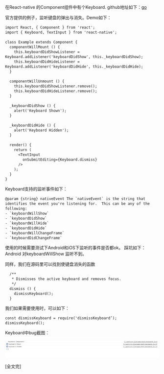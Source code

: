 ﻿
在React-native 的Component组件中有个Keyboard.
github地址如下：[go](https://github.com/facebook/react-native/blob/770091f3c13f7c1bd77c50f979d89a774001fbf0/Libraries/Components/Keyboard/Keyboard.js)


官方提供的例子，监听键盘的弹出与消失。Demo如下：

```
import React, { Component } from 'react';
import { Keyboard, TextInput } from 'react-native';

class Example extends Component {
  componentWillMount () {
    this.keyboardDidShowListener = Keyboard.addListener('keyboardDidShow', this._keyboardDidShow);
    this.keyboardDidHideListener = Keyboard.addListener('keyboardDidHide', this._keyboardDidHide);
  }

  componentWillUnmount () {
    this.keyboardDidShowListener.remove();
    this.keyboardDidHideListener.remove();
  }

  _keyboardDidShow () {
    alert('Keyboard Shown');
  }

  _keyboardDidHide () {
    alert('Keyboard Hidden');
  }

  render() {
    return (
      <TextInput
        onSubmitEditing={Keyboard.dismiss}
      />
    );
  }
}
```

Keyboard支持的监听事件如下：
```
@param {string} nativeEvent The `nativeEvent` is the string that identifies the event you're listening for.  This can be any of the following:
- `keyboardWillShow`
- `keyboardDidShow`
- `keyboardWillHide`
- `keyboardDidHide`
- `keyboardWillChangeFrame`
- `keyboardDidChangeFrame`
```

使用的时候需要测试下Android和iOS下监听的事件是否都ok。
踩坑如下：
Android 对keyboardWillShow 监听不到。

同样，我们在源码里可以找到使键盘消失的函数
```
  /**
   * Dismisses the active keyboard and removes focus.
   */
  dismiss () {
    dismissKeyboard();
  }
```


我们如果需要使用时，可以如下：
```
const dismissKeyboard = require('dismissKeyboard’);
dismissKeyboard();
```


Keyboard中bug截图：

![keyboard-bug](./img/RN/Keyboard-Bug.png)























[全文完]

